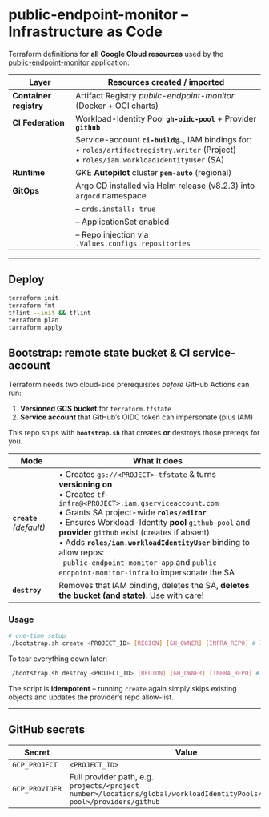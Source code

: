 # public-endpoint-monitor – Infrastructure as Code

Terraform definitions for **all Google Cloud resources** used by the\
[public-endpoint-monitor](https://github.com/stokesy56/public-endpoint-monitor-app) application:

| Layer | Resources created / imported |
|-------|------------------------------|
| **Container registry** | Artifact Registry _public-endpoint-monitor_ (Docker + OCI charts) |
| **CI Federation** | Workload-Identity Pool **`gh-oidc-pool`** + Provider **`github`** |
|                    | Service-account **`ci-build@…`**, IAM bindings for:<br>• `roles/artifactregistry.writer` (Project) <br>• `roles/iam.workloadIdentityUser` (SA) |
| **Runtime** | GKE **Autopilot** cluster **`pem-auto`** (regional) |
| **GitOps**             | Argo CD installed via Helm release (v8.2.3) into `argocd` namespace  
|                        | – `crds.install: true`  
|                        | – ApplicationSet enabled  
|                        | – Repo injection via `.Values.configs.repositories` 

---

## Deploy
```bash
terraform init
terraform fmt
tflint --init && tflint
terraform plan
tarraform apply
```
## Bootstrap: remote state bucket & CI service-account

Terraform needs two cloud-side prerequisites *before* GitHub Actions can run:

1. **Versioned GCS bucket** for `terraform.tfstate`  
2. **Service account** that GitHub’s OIDC token can impersonate (plus IAM)

This repo ships with **`bootstrap.sh`** that creates **or** destroys those
prereqs for you.

| Mode | What it does |
|------|--------------|
| **`create`** *(default)* | • Creates `gs://<PROJECT>-tfstate` & turns **versioning on**<br>• Creates `tf-infra@<PROJECT>.iam.gserviceaccount.com`<br>• Grants SA project-wide **`roles/editor`** <br>• Ensures Workload-Identity **pool** `github-pool` and **provider** `github` exist (creates if absent)<br>• Adds **`roles/iam.workloadIdentityUser`** binding to allow repos:<br>&nbsp;&nbsp;`public-endpoint-monitor-app` and `public-endpoint-monitor-infra` to impersonate the SA |
| **`destroy`** | Removes that IAM binding, deletes the SA, **deletes the bucket (and state)**. Use with care! |

### Usage

```bash
# one-time setup
./bootstrap.sh create <PROJECT_ID> [REGION] [GH_OWNER] [INFRA_REPO] # last three options are optional

```

To tear everything down later:

```bash
./bootstrap.sh destroy <PROJECT_ID> [REGION] [GH_OWNER] [INFRA_REPO] # last three options are optional
```

The script is **idempotent** – running `create` again simply skips existing
objects and updates the provider’s repo allow-list.

---

## GitHub secrets 

   | Secret | Value |
   |--------|-------|
   | `GCP_PROJECT` | `<PROJECT_ID>` |
   | `GCP_PROVIDER` | Full provider path, e.g.<br>`projects/<project number>/locations/global/workloadIdentityPools/<workload-pool>/providers/github` |

